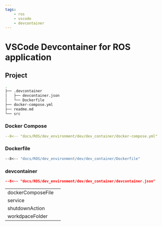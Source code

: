 ```yaml
---
tags:
    - ros
    - vscode
    - devcontainer
---
```


# VSCode Devcontainer for ROS application

## Project

```bash
.
├── .devcontainer
│   ├── devcontainer.json
│   └── Dockerfile
├── docker-compose.yml
├── readme.md
└── src
```

### Docker Compose

```yaml title="docker-compose.yml"
--8<-- "docs/ROS/dev_environment/dev/dev_container/docker-compose.yml"
```

### Dockerfile

```Dockerfile
--8<-- "docs/ROS/dev_environment/dev/dev_container/Dockerfile"
```

### devcontainer

```json title="devcontainer.json"
--8<-- "docs/ROS/dev_environment/dev/dev_container/devcontainer.json"
```

|   |   |
|---|---|
| dockerComposeFile  |   |
| service | |
| shutdownAction | |
| workdpaceFolder |  |
